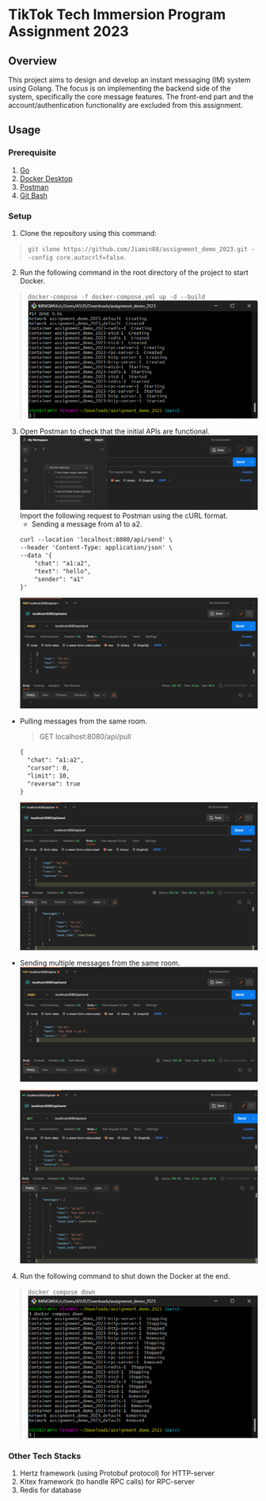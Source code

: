 # TikTok Tech Immersion Program Assignment 2023

## Overview
This project aims to design and develop an instant messaging (IM) system using Golang. The focus is on implementing the backend side of the system, specifically the core message features. The front-end part and the account/authentication functionality are excluded from this assignment.

## Usage 
### Prerequisite
1. [Go](https://go.dev/doc/install)
2. [Docker Desktop](https://www.docker.com/products/docker-desktop/)
3. [Postman](https://www.postman.com/downloads/)
4. [Git Bash](https://git-scm.com/downloads)

### Setup
1. Clone the repository using this command:
  > `git clone https://github.com/Jiamin88/assignment_demo_2023.git --config core.autocrlf=false`.

2. Run the following command in the root directory of the project to start Docker.
  > `docker-compose -f docker-compose.yml up -d --build`  
  ![Image](asset/Docker_Startup.png)  

3. Open Postman to check that the initial APIs are functional.
   ![Image](asset/Postman_Import.png) 
   Import the following request to Postman using the cURL format.
   - Sending a message from a1 to a2.
    ```
    curl --location 'localhost:8080/api/send' \
    --header 'Content-Type: application/json' \
    --data '{
        "chat": "a1:a2",
        "text": "hello",
        "sender": "a1"
    }'
    ```
    ![Image](asset/Postman_Post_Send_a1.png) 

  - Pulling messages from the same room.  
    > GET localhost:8080/api/pull
    ```
    {
      "chat": "a1:a2",
      "cursor": 0,
      "limit": 10,
      "reverse": true
    }
    ```
    ![Image](asset/Postman_Get_Pull.png)
     
  - Sending multiple messages from the same room.
    ![Image](asset/Postman_Post_Send_a2.png)
      
    ![Image](asset/Postman_Get_Pull_Multiple.png)
         
4. Run the following command to shut down the Docker at the end.
  > `docker compose down`
  ![Image](asset/Docker_Startdown.png)

### Other Tech Stacks
1. Hertz framework (using Protobuf protocol) for HTTP-server
2. Kitex framework (to handle RPC calls) for RPC-server
3. Redis for database
